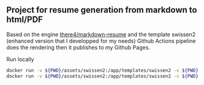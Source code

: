 ## Project for resume generation from markdown to html/PDF
Based on the engine [there4/markdown-resume](https://github.com/there4/markdown-resume) and the template swissen2 (enhanced version that I developped for my needs)
Github Actions pipeline does the rendering then it publishes to my Github Pages.

Run locally
```bash
docker run -v ${PWD}/assets/swissen2:/app/templates/swissen2 -v ${PWD}:/resume there4/markdown-resume:2.3.1 md2resume pdf --ansi --template swissen2 cv.md .
docker run -v ${PWD}/assets/swissen2:/app/templates/swissen2 -v ${PWD}:/resume there4/markdown-resume:2.3.1 md2resume html --ansi --template swissen2 cv.md .
```
